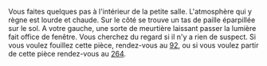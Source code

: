 Vous faites quelques pas à l'intérieur de la petite salle. L'atmosphère qui y règne est lourde et chaude. Sur le côté se trouve un tas de paille éparpillée sur le sol. A votre gauche, une sorte de meurtière laissant passer la lumière fait office de fenêtre. Vous cherchez du regard si il n'y a rien de suspect. Si vous voulez fouillez cette pièce, rendez-vous au [92](92), ou si vous voulez partir de cette pièce rendez-vous au [264](264).